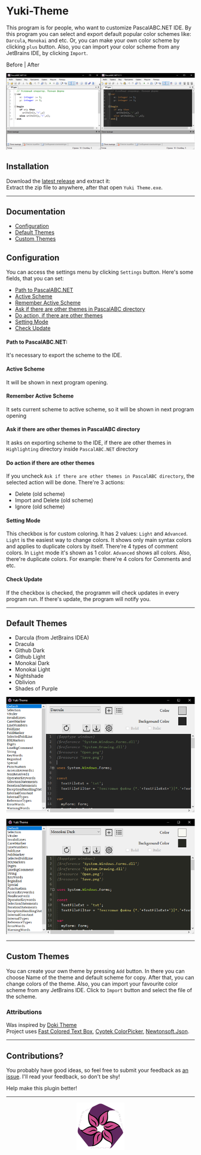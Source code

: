 # Yuki-Theme

This program is for people, who want to customize PascalABC.NET IDE. By this program you can select and export default popular color schemes like: `Darcula`, `Monokai` and etc.
Or, you can make your own color scheme by clicking `plus` button. Also, you can import your color scheme from any JetBrains IDE, by clicking `Import`.

Before     |    After

![Before and After](./screen.png)

## Installation

Download the [latest release](https://github.com/Dragon-0609/Yuki-Theme/releases/latest) and extract it: <br>
Extract the zip file to anywhere, after that open `Yuki Theme.exe`.

---

## Documentation
- [Configuration](#configuration)
- [Default Themes](#default-themes)
- [Custom Themes](#custom-themes)

## Configuration

You can access the settings menu by clicking `Settings` button. Here's some fields, that you can set:

- [Path to PascalABC.NET](#path-to-pascalabcnet)
- [Active Scheme](#active-scheme)
- [Remember Active Scheme](#remember-active-scheme)
- [Ask if there are other themes in PascalABC directory](#ask-if-there-are-other-themes-in-pascalabc-directory)
- [Do action, if there are other themes](#do-action-if-there-are-other-themes)
- [Setting Mode](#setting-mode)
- [Check Update](#check-update)

#### Path to PascalABC.NET:
It's necessary to export the scheme to the IDE.

#### Active Scheme
It will be shown in next program opening.

#### Remember Active Scheme
It sets current scheme to active scheme, so it will be shown in next program opening

#### Ask if there are other themes in PascalABC directory
It asks on exporting scheme to the IDE, if there are other themes in `Highlighting` directory inside `PascalABC.NET` directory

#### Do action if there are other themes 

If you uncheck `Ask if there are other themes in PascalABC directory`, the selected action will be done. There're 3 actions:
- Delete (old scheme)
- Import and Delete (old scheme)
- Ignore (old scheme)

#### Setting Mode
This checkbox is for custom coloring. It has 2 values: `Light` and `Advanced`.
`Light` is the easiest way to change colors. It shows only main syntax colors and applies to duplicate colors by itself. There're 4 types of comment colors. In `Light` mode it's shown as 1 color.
`Advanced` shows all colors. Also, there're duplicate colors. For example: there're 4 colors for Comments and etc.

#### Check Update
If the checkbox is checked, the programm will check updates in every program run. If there's update, the program will notify you.

---

## Default Themes
- Darcula (from JetBrains IDEA)
- Dracula
- Github Dark
- Github Light
- Monokai Dark
- Monokai Light
- Nightshade
- Oblivion
- Shades of Purple

![Darcula](./screen1.png)

![Monokai Dark](./screen2.png)

---

## Custom Themes
You can create your own theme by pressing `Add` button. In there you can choose Name of the theme and default scheme for copy. After that, you can change colors of the theme.
Also, you can import your favourite color scheme from any JetBrains IDE. Click to `Import` button and select the file of the scheme.

### Attributions
Was inspired by [Doki Theme](https://github.com/doki-theme/doki-theme-jetbrains) <br>
Project uses [Fast Colored Text Box](https://github.com/PavelTorgashov/FastColoredTextBox), [Cyotek ColorPicker](https://github.com/cyotek/Cyotek.Windows.Forms.ColorPicker), [Newtonsoft.Json](https://github.com/JamesNK/Newtonsoft.Json).


---

## Contributions?

You probably have good ideas, so feel free to submit your feedback as [an issue](https://github.com/Dragon-0609/Yuki-Theme/issues/new). I'll read your feedback, so don't be shy!

Help make this plugin better!


---

<div align="center">
    <img src="./Yuki Theme.Core/yuki128_2.png" ></img>
</div>



